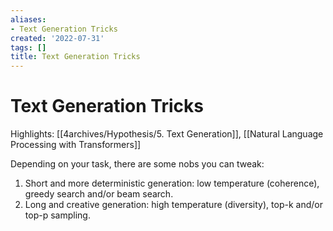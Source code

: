 ```yaml
---
aliases:
- Text Generation Tricks
created: '2022-07-31'
tags: []
title: Text Generation Tricks
---
```


# Text Generation Tricks

Highlights: [[4archives/Hypothesis/5. Text Generation]], [[Natural Language Processing with Transformers]]

Depending on your task, there are some nobs you can tweak:

1. Short and more deterministic generation: low temperature (coherence), greedy search and/or beam search.
2. Long and creative generation: high temperature (diversity), top-k and/or top-p sampling.
